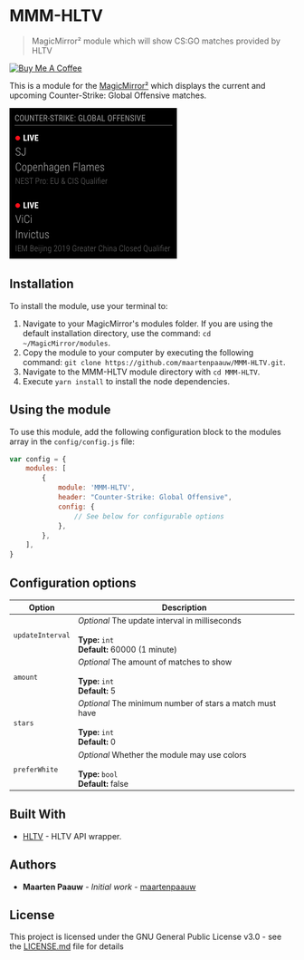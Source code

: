 # MMM-HLTV

> MagicMirror² module which will show CS:GO matches provided by HLTV

<a href="https://www.buymeacoffee.com/maartenpaauw" target="_blank"><img src="https://www.buymeacoffee.com/assets/img/custom_images/orange_img.png" alt="Buy Me A Coffee" style="height: auto !important;width: auto !important;" ></a>

This is a module for the [MagicMirror²](https://github.com/MichMich/MagicMirror/) which displays the current and upcoming Counter-Strike: Global Offensive matches.

![MMM-HLTV Screenshot](docs/module.png)

## Installation

To install the module, use your terminal to:

1. Navigate to your MagicMirror's modules folder. If you are using the default installation directory, use the command: `cd ~/MagicMirror/modules`.
2. Copy the module to your computer by executing the following command: `git clone https://github.com/maartenpaauw/MMM-HLTV.git`.
3. Navigate to the MMM-HLTV module directory with `cd MMM-HLTV`.
4. Execute `yarn install` to install the node dependencies.

## Using the module

To use this module, add the following configuration block to the modules array in the `config/config.js` file:
```js
var config = {
    modules: [
        {
            module: 'MMM-HLTV',
            header: "Counter-Strike: Global Offensive",
            config: {
                // See below for configurable options
            },
        },
    ],
}
```

## Configuration options

| Option           | Description                                                                                              |
| ---------------- | -------------------------------------------------------------------------------------------------------- |
| `updateInterval` | *Optional* The update interval in milliseconds <br><br>**Type:** `int` <br>**Default:** 60000 (1 minute) |
| `amount`         | *Optional* The amount of matches to show <br><br>**Type:** `int` <br>**Default:** 5                      |
| `stars`          | *Optional* The minimum number of stars a match must have <br><br>**Type:** `int` <br>**Default:** 0      |
| `preferWhite`    | *Optional* Whether the module may use colors <br><br>**Type:** `bool` <br>**Default:** false             |

## Built With

- [HLTV](https://github.com/gigobyte/HLTV) - HLTV API wrapper.

## Authors

- **Maarten Paauw** - *Initial work* - [maartenpaauw](https://github.com/maartenpaauw)

## License

This project is licensed under the GNU General Public License v3.0 - see the [LICENSE.md](LICENSE.md) file for details
